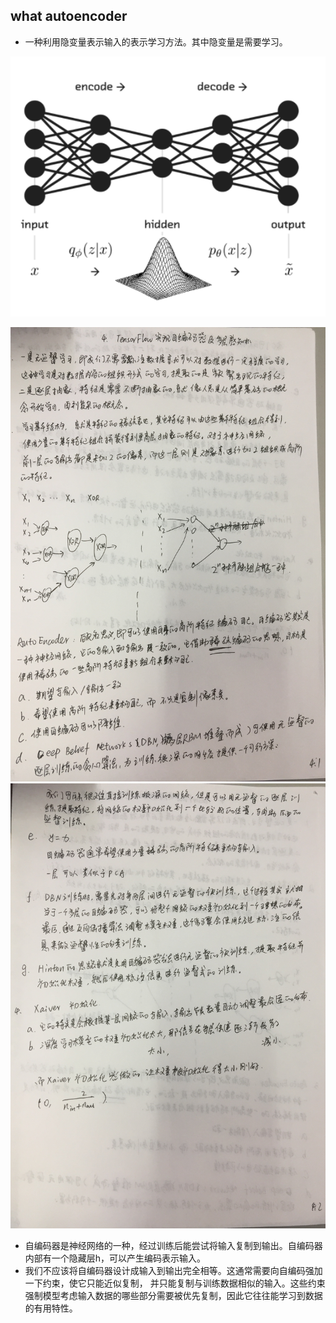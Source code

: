 ## what autoencoder

* 一种利用隐变量表示输入的表示学习方法。其中隐变量是需要学习。

![](readme/01.001-AE_整体架构.png)

![](readme/01.001-自编码_01.jpg)
![](readme/01.001-自编码_02.jpg)

* 自编码器是神经网络的一种，经过训练后能尝试将输入复制到输出。自编码器内部有一个隐藏层h，可以产生编码表示输入。
* 我们不应该将自编码器设计成输入到输出完全相等。这通常需要向自编码强加一下约束，使它只能近似复制，
并只能复制与训练数据相似的输入。这些约束强制模型考虑输入数据的哪些部分需要被优先复制，因此它往往能学习到数据的有用特性。
